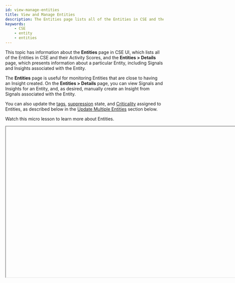 ```yaml
---
id: view-manage-entities
title: View and Manage Entities
description: The Entities page lists all of the Entities in CSE and their Activity Scores.
keywords:
    - CSE
    - entity
    - entities
---
```


This topic has information about the **Entities** page in CSE UI, which lists all of the Entities in CSE and their Activity Scores, and the **Entities > Details** page, which presents information about a particular Entity, including Signals and Insights associated with the Entity.

The **Entities** page is useful for monitoring Entities that are close to having an Insight created. On the **Entities > Details** page, you can view Signals and Insights for an Entity, and, as desired, manually create an Insight from Signals associated with the Entity.

You can also update the [tags](tags-insights-signals-entities-rules.md), [suppression](about-signal-suppression.md) state, and [Criticality](entity-criticality.md) assigned to Entities, as described below in the [Update Multiple Entities](view-manage-entities.md) section below. 

Watch this micro lesson to learn more about Entities.

<Iframe url="https://www.youtube.com/embed/cIpLaDQAOAw?rel=0"
        width="854px"
        height="480px"
        id="myId"
        className="video-container"
        display="initial"
        position="relative"
        allow="accelerometer; autoplay=1; clipboard-write; encrypted-media; gyroscope; picture-in-picture"
        allowfullscreen
        />

import Iframe from 'react-iframe'; 

## About Entities

In CSE, an Entity is a unique actor that a Signal fired upon. CSE has a number of built-in Entity types:

* Command
* Domain
* Email
* File
* Hash
* Hostname
* IP Address
* MAC Address
* Process
* URL
* User Agent
* Username

You can create custom Entity types as well. For more information, see [Create a Custom Entity Type](docs/cse/records-signals-entities-insights/create-custom-entity-type.md).

When a Signal is fired, if an Entity doesn’t already exist in CSE for the item that the Signal fired on, CSE creates an Entity for it. For more information about Entities and Signal and Insight generation, see [Insight Generation Process](docs/cse/records-signals-entities-insights/insight-generation-process.md).

## About the Entities list page

To view the **Entities** page, click **Entities** at the top of the CSE UI.

![entities-icon.png](/img/cse/entities-icon.png)

Here’s a screenshot of the Entities page.

![entities-page-2.png](/img/cse/entities-page-2.png)

| Letter | Description |
|:--|:--|
| a | This area shows the total number of unique Entities in CSE. |
| b | In the **Filters** area, you can filter the list of Entities by Activity Score, Hostname, IP Address, Username, Tags, Type, and Suppressed. |
| c | In this area you can sort Entities by Activity Score, Name, or Type.  |
| d | The Import Metadata option allows you to upload a .csv file of updates to Entity tags, suppression state, and Criticality, as described in [Update Multiple Entities](#update-multiple-entities). |
| e | Shows the Entity Type and its value.  |
| f | The **Criticality** column shows whether a [Criticality](entity-criticality.md) has been assigned to the Entity. A Criticality adjusts the severity of Signals for specific Entities based on some risk factor or other consideration. If a Criticality hasn't been assigned to an Entity, the column contains "default". |
| g | The current Activity Score for the Entity, which by default is the sum of the severities of the Signals that have fired on the Entity over the previous two weeks. For more information, see [Understanding Entity Activity Scores](insight-generation-process.md), in the *Insight Generation Process* topic. |
| h | If you see a link below the Entity value, it’s a [tag](tags-insights-signals-entities-rules.md). You can click it to filter Entities by that tag. |
| i | If an Entity has the **Suppressed** indicator, that means that Signals will not be fired on the Entity.   |

## About the Entities Details page

When you click an Entity on the **Entities** page, a details page for
the Entity appears.

![entity-details-new-host.png](/img/cse/entity-details-new-host.png)

| Letter | Description |
|:--|:--|
| a | Suppression slider. Shows whether or not the Entity is currently [suppressed](docs/cse/records-signals-entities-insights/about-signal-suppression.md). You can use the slider to suppress the Entity so that it is excluded from the Insight generation process.  |
| b | **Tags**. Lists any [tags](tags-insights-signals-entities-rules.md) assigned to the Entity. You can add a new tag, select a tag to assign, or remove a tag from the Entity. |
| c | **Criticality**. An Entity’s [Criticality](entity-criticality.md) is a setting that adjusts the severity of Signals that fire on the Entity, based on a risk factor or other consideration. You can reset the Criticality here. |
| d | **Metadata**. This section lists the contents of enrichment fields  that were added during Record processing. |
| e | **Inventory**. If the selected Entity is standard Entity type (as opposed to a custom Entity type), this area provides selected information about the Inventory object associated with the Entity. (Inventory information is not provided for custom entity types.) Inventory data is customer or 3rd-party provided information that describes devices and users along with contact information and job descriptions. CSE joins inventory data on demand with data from Entities in Insights data to provide context to Signals. |
| f | **Notes**. Contains any notes added to the Entity.|
| g | **Audit Log**. This area will list any audit events that have been logged for the Entity. An audit log is generated each time an Entity is suppressed or unsuppressed.|
| h | **Recent Activity**. Provides a count of how many Signals or Insights included the Entity within the last 30 days. Click the plus sign (+) next to **Signals** or **Insights** to expand the list. |
| i | **Activity tab**. This tab displays a visualization of Signals on the Entity over time.The x-axis is time, the y-axis is severity. The icons represent Signals.
| j | **Enrichments** tab. If you use CSE’s automation as a service, Entity enrichments obtained from Cloud SOAR may be available on this tab.   |
| k | **Entity Timeline**. If the selected Entity is a username, an **Entity Timeline** tab is present. For more information, see [Entity Timeline](#entity-timline).|
| l | **Create Insight**. You can use this option to create an Insight on the Entity, as described below in [Create an Insight](#create-an-insight), below. |
| m | The **Current State** section lists Signals that were generated for the Entity during the current [Detection Window](set-insight-generation-window-threshold.md) that are not already part of an Insight. (The Detection Window is the period over which CSE evaluates Signals, which is 14 days, by default. The Detection Window is configured on the **Content > Custom Insights** page in the CSE UI.) |
| n | The **Prior Activity** section lists Signals that were generated for the Entity prior to the current Detection window, and all Insights for the Entity.  |

## About the Entity Timeline tab

The **Entity Timeline** tab provides visibility into Entity inventory data, Entity relationships, Records, Signals, and Insights over a default three-day time period. This view gives information about what else the Entity doing before, during, and after Signals and Insights involving the Entity were generated.

The right side of the tab organizes Records by Record Type and vendor, with a Record count. For example, the screenshot below indicates that there were two email Records from Microsoft Office 365 at 4:41:02 AM. The orange icon to the left of the Record summary indicates that the Record aggregation contains a Signal. The indented item below the Record summary is a link to the Signal.

Similarly, a red icon indicates that the Record set contains an Insight, and the link below the summary is a link to the Insight.

![entity-timeline.png](/img/cse/entity-timeline.png)

You can view a summary of the Records in a Record set by clicking on it. The Records are listed on the right side of the **Entity Timeline** tab. To view the complete Record, click the link in the upper right corner of the card for a Record.

![timeline-records.png](/img/cse/timeline-records.png)

## Create an Insight

You can create an Insight for an Entity based on one or more Signals on the Entity. To do so, checkmark each Signal you want to include in the Insight, and click **Create Insight**.

![create-insight.png](/img/cse/create-insight.png)

The page refreshes and shows the selected Signals grouped in a new Insight.

![insight-created.png](/img/cse/insight-created.png)

## Update multiple Entities

This section describes how to update the tags, suppression state,
or Criticality for one or more Entities.

### Update Entities from the UI

1. Click **Entities** at the top of the CSE UI.
1. Note that there is a checkbox at the left end of each Entity row, and one above the Entities list. <br/>![entities-page.png](/img/cse/entities-page.png)
1. Click the top checkbox to select all of the Entities on the page, or click the checkbox next to each Entity you want to update. <br/> ![update-options.png](/img/cse/update-options.png)
1. Note that once you select an Entity, three options appear at the top of the Entities list. See the instructions for each option below:
   * [Update Tags](#update-tags)
   * [Update Suppression](#update-suppression)
   * [Update Criticalities](#update-criticalities)

#### Update tags

1. After selecting the Entities you want to update, click **Update Tags**. 
1. Click the down arrow to display the options: <br/>![tag-options.png](/img/cse/tag-options.png)
   * **Add.** Select this option to add one or more tags to the Entity, without affecting any tags already assigned to the Entity. You’re prompted to select a tag. If you select a schema tag, you’re prompted to select a tag value. You can select  multiple tags to add.
   * **Remove**. Select his option to remove one or more tags from the Entity. You’re prompted to select a tag. If you select a schema tag, you’re prompted to select a tag value. You can select multiple tags to remove. If a selected Entity doesn't have the specified tags, no change will be made to the Entity. 
   * **Replace**. Select this option to remove all of the tags currently assigned to the Entity and add one or more specified tags. You’re prompted to select a tag. If you select a schema tag, you’re prompted to select a tag value. 
    :::important
    When you use the **Replace** option, be sure to specify new tags. If you don't, the existing tags will still be removed.
    :::
1. As you select tags, they’ll appear in the update popup. <br/> ![tags-to-add.png](/img/cse/tags-to-add.png)
1. When you are done selecting tags, click **Update Entity Tags**.

#### Update suppression

1. After selecting the Entities you want to update, click **Update Suppression**. 
1. The **Update Suppression** popup appears, with the suppression toggle set to **Not Suppressed**. <br/>![before-suppression.png](/img/cse/before-suppression.png)
1. If you want to unsuppress the selected Entities, click **Update Entity Suppression**. Otherwise, if you want to suppress the Entity, toggle the slider to **Suppressed**, supply a comment if desired, and then click **Update Entity Suppression**. 

#### Update Criticalities

1. After selecting the Entities you want to update, click **Update Criticalities**. 
1. The **Update Criticalities** popup appears. <br/> ![update-criticalities.png](/img/cse/update-criticalities.png)
1. If you want to assign default Criticality to the selected Entities, click **Update Entity Criticalities**. Otherwise, use the down arrow to view defined Criticalities, select one, and then click **Update Entity Criticalities**.

### Import Entity updates from a CSV file

You can update Entities by uploading a .csv file to CSE. 

#### CSV file format

There are two supported formats. The difference is in how you identify the target Entity. 

* **Format 1**—You use the `id` field to specify a target Entity.   `id, suppressed, criticality, tags, tags_to_add, tags_to_remove`
* **Format 2**—You use the `type` and `value` fields to specify the target Entity.   `type, value, suppressed, criticality, tags, tags_to_add, tags_to_remove`

Regardless of the format you use, there are a couple of approaches to updating Entity tags.

* You can use `tags_to_add` and `tags_to_remove` to add new tags and remove existing tags, respectively.
* You can use a `tags` value to specify replacement tags. This will remove all existing tags and add all of the specified replacement tags.

See the next section for column definitions.

#### CSV columns

The table below defines the columns in the .csv file.

Note that:

* The first row of the .csv file must contain all supported columns.
* The .csv file must contain either values in the `id` column or values in both the `type` and `value` column, and a value in at least one other column.
* If a row has a value in the `tags` column, it can’t have values in either the `tags_to_add` or the `tags_to_remove` column.

| Column | Description |
|:--|:--|
| `id` | **This field is required for Format 1.**<br/>To form the id field value, concatenate the Entity `type` and the value of the Entity, separated by a dash character (-) where the Entity `type` is one of the following:<br/>`_ip`<br/>`_hostname`<br/>`_username`<br/>`_mac`<br/>`_process`<br/>`_command`<br/>`_hash`<br/>`_domain`<br/>`_useragent`<br/>`_email`<br/>`_url`<br/>`_file`<br/>`<CustomEntityTypeId>`<br/><br/>The `id` for an IP address would look like:<br/><br/>`_ip-1.2.3.4` <br/><br/>You can optionally specify an Entity’s sensor zone as a part of the `id` column, in this format:<br/><br/> `_<entity_type>-<sensor_zone>-<entity_value>`  <br/><br/>For example: <br/><br/> `_ip-zone1-172.18.20.3`|
| `type` | **This field is required for Format 2.**<br/>Identifies the type of Entity, one of:<br/>`_ip`<br/>`_hostname`<br/>`_username`<br/>`_mac`<br/>`_process`<br/>`_command`<br/>`_hash`<br/>`_domain`<br/>`_useragent`<br/>`_email`<br/>`_url`<br/>`_file`<br/>`<CustomEntityTypeId>` |
| `value` | **This field is required for Format 2.**<br/>The value of the Entity, for example, for an IP address:<br/>`1.2.3.4` |
| `sensor_zone` | Identifies the sensor zone for the Entity. <br/><br/>Don’t include this column if you are specifying Entity sensor zones in the `id` column, as described above. |
| `suppressed` | When *true*, CSE suppresses the Entity. |
| `criticality` | Assigns a Criticality to the Entity. (An Entity’s Criticality is a setting that adjusts the severity of Signals that fire on the Entity, based on a risk factor or other consideration.) You can only specify a Criticality that has already been configured in CSE. Allowable values:<br/>`default`<br/>`<CustomCriticality>` |
| `tags` | The tags to assign to the target. This column can’t be present if the file contains a tags_to_add or tags_to_remove column.<br/>Specify a schema key tag as `key:value`.<br/>To assign multiple tags, enclose them in double quotes. For example:<br/>`"<tag>,<tag>,<tag>"` or `"<key>:<value>,<key>:<value>"` |
| `tags_to_add` | The tag to assign to the target Entity. This column can’t be present if the file contains a tags column.<br/>Specify a schema key tag as `key:value`. |
| `tags_to_remove` | The tag to remove from the target Entity. This column can’t be present if the file contains a tags column.<br/>Specify a schema key tag as `key:value`. |

#### Example CSV files

**Format 1 example**

```
id,suppressed,criticality,tags,tags_to_add,tags_to_remove
_ip-zone1-10.0.0.5,false,default,,Office-Based,
_ip-zone1-10.0.0.6,true,default,,Office-Based,Remote
_ip-zone1-10.0.0.7,false,default,,Office-Based,
```

**Format 2 example**

```
type,value,sensor_zone,suppressed,criticality,tags,tags_to_add,tags_to_remove
_ip,10.0.0.5,zone1,false,default,Frequent-Travel,,
_ip,10.0.0.6,zone1,true,default,,Office-Based,Remote
_ip,10.0.0.7,zone1,false,default,,Office-Based,
```

#### Upload CSV file

After creating file, click **Import Metadata** in the upper right of the **Entities** page and upload the file. 

